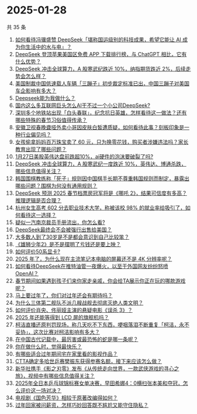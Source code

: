 # 2025-01-28

共 35 条

<!-- BEGIN ZHIHUQUESTIONS -->
<!-- 最后更新时间 Tue Jan 28 2025 02:14:18 GMT+0800 (China Standard Time) -->
1. [如何看待冯骥盛赞 DeepSeek「堪称国运级别的科技成果，希望它能让 AI 成为你生活中的水与电」？](https://www.zhihu.com/question/10657018877)
1. [DeepSeek 登顶苹果美国区免费 APP 下载排行榜，与 ChatGPT 相比，它有什么优势？](https://www.zhihu.com/question/10669048245)
1. [DeepSeek 冲击全球算力，A 股寒武纪跌近 10%，纳指期货跌近 2%，后续走势会怎么样？](https://www.zhihu.com/question/10672632484)
1. [美国制裁中国低速载人车辆「三蹦子」初步裁定标准已出，中国三蹦子对美国车企影响有多大？](https://www.zhihu.com/question/10664696998)
1. [Deepseek能为我做什么？](https://www.zhihu.com/question/9461620400)
1. [国内这么多互联网巨头怎么AI干不过一个小公司DeepSeek?](https://www.zhihu.com/question/10664846993)
1. [深圳多个地铁站出现「白头春联」，纪念抗日英雄，怎样看待这一做法？还有哪些特殊的春节习俗值得传承？](https://www.zhihu.com/question/10592268941)
1. [安徽卫视春晚聋哑外卖小哥因皮肤白皙遭质疑，如何看待此事？刻板印象是一种行业偏见吗？](https://www.zhihu.com/question/10615828831)
1. [女孩偷拿妈妈百万珠宝卖了 60 元，只为换零花钱，购买者涉嫌违法吗？家长教育出现了哪些问题？](https://www.zhihu.com/question/10512557516)
1. [1月27日美股英伟达盘前跌超10%，ai硬件的泡沫要破裂了吗?](https://www.zhihu.com/question/10700344033)
1. [DeepSeek 冲击全球算力，A 股寒武纪一度跌近 10%，英伟达、博通杀跌，哪些信息值得关注？](https://www.zhihu.com/question/10679070766)
1. [韩国围棋教练称「死子」规则因中国棋手长期不尊重韩国规则而制定，暴露出哪些问题？围棋为何没有通用规则？](https://www.zhihu.com/question/10694360662)
1. [DeepSeek 预测 2025 春节档票房冠军将是《哪吒 2》，结果可信度有多高？推理逻辑是否合理？](https://www.zhihu.com/question/10685003200)
1. [杭州女生高考 602 分去职业技术大学，称被该校 98% 的就业率给吸引了，如何看待这一选择？](https://www.zhihu.com/question/662342256)
1. [疑似一汽南京裁员手册流出，你怎么看?](https://www.zhihu.com/question/10333647735)
1. [DeepSeek最终会不会被强行出售给美国？](https://www.zhihu.com/question/10606867681)
1. [大多数人到了30岁是不是都会意识到自己比较笨？](https://www.zhihu.com/question/9428411658)
1. [《雄狮少年2》是不是摆明了亏钱还是要上映？](https://www.zhihu.com/question/6943151190)
1. [如何评价50系显卡?](https://www.zhihu.com/question/9155824275)
1. [2025 年了，为什么现在主流笔记本电脑的屏幕还不是 4K 分辨率呢？](https://www.zhihu.com/question/9929400255)
1. [如何看待DeepSeek在推特油管一夜爆火，以至于外国网友纷纷怒喷OpenAI？](https://www.zhihu.com/question/10621583864)
1. [春节期间如果遇到孩子们来你家走亲戚，你会给TA展示你正在玩的哪款游戏呢？](https://www.zhihu.com/question/10702588242)
1. [马上要过年了，你们对过年还会有期待吗？](https://www.zhihu.com/question/8588071276)
1. [为什么三体第二舰队不派几艘战舰去彻底灭绝人类文明？](https://www.zhihu.com/question/8342504670)
1. [如何评价肖央、佟丽娅主演的悬疑电影《误杀 3》？](https://www.zhihu.com/question/8022975790)
1. [2025 年还能等得到 LCD 屏的旗舰机吗？](https://www.zhihu.com/question/9431408601)
1. [柯洁直播还原判罚现场，称几天吃不下东西，哽咽落泪不断重复「柯洁，永不妥协」，这次比赛对柯洁影响有多大？](https://www.zhihu.com/question/10664355691)
1. [在中国古代记载中，最厉害或最恐怖的蛇是哪一条呢？](https://www.zhihu.com/question/9977591017)
1. [你在做什么时，觉得最快乐？](https://www.zhihu.com/question/660922011)
1. [有哪些适合过年期间宅在家里看的影视作品？](https://www.zhihu.com/question/10603716565)
1. [CTTA确定多哈世乒赛樊振东获得参赛名额，接下来应该怎么做？](https://www.zhihu.com/question/10625559113)
1. [新华社携手《影之刃零》发布《从传统走向世界，一款武侠游戏的寻心之旅》，视频中有哪些信息值得关注？](https://www.zhihu.com/question/10620006729)
1. [2025年全日本乒乓球锦标赛女单决赛，早田希娜4：0横扫张本美和夺冠，怎么评价这一场对决？](https://www.zhihu.com/question/10601010665)
1. [电视剧《国色芳华》相较于原著改编得如何？](https://www.zhihu.com/question/8981661406)
1. [过年回家被问薪资，怎样巧妙回答既不尴尬又能守住隐私？](https://www.zhihu.com/question/10584395531)
<!-- END ZHIHUQUESTIONS -->
